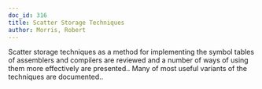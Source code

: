 ```yaml
---
doc_id: 316
title: Scatter Storage Techniques
author: Morris, Robert
---
```


Scatter storage techniques as a method for implementing the symbol tables of 
assemblers and compilers are reviewed  and a number of ways of using them more
effectively  are presented.. Many of most useful variants of the techniques are
documented..